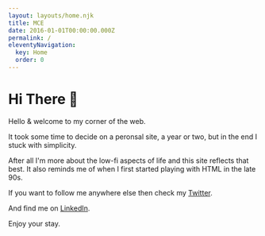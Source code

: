 ```yaml
---
layout: layouts/home.njk
title: MCE
date: 2016-01-01T00:00:00.000Z
permalink: /
eleventyNavigation:
  key: Home
  order: 0
---
```

# Hi There 👋

Hello & welcome to my corner of the web. 

It took some time to decide on a peronsal site, a year or two, but in the end I stuck with simplicity.  

After all I'm more about the low-fi aspects of life and this site reflects that best.  It also reminds me of when I first started playing with HTML in the late 90s.

If you want to follow me anywhere else then check my [Twitter](https://twitter.com/MC_Engstrom).

And find me on [LinkedIn](https://www.linkedin.com/in/marcus-engstrom-50a38721/).

Enjoy your stay.
